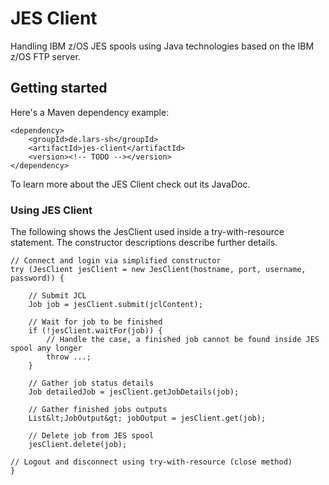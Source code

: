 # JES Client
Handling IBM z/OS JES spools using Java technologies based on the IBM z/OS FTP server.

## Getting started
Here's a Maven dependency example:

	<dependency>
		<groupId>de.lars-sh</groupId>
		<artifactId>jes-client</artifactId>
		<version><!-- TODO --></version>
	</dependency>

To learn more about the JES Client check out its JavaDoc.

### Using JES Client
The following shows the JesClient used inside a try-with-resource statement. The constructor descriptions describe further details.

	// Connect and login via simplified constructor
	try (JesClient jesClient = new JesClient(hostname, port, username, password)) {
	
		// Submit JCL
		Job job = jesClient.submit(jclContent);
	
		// Wait for job to be finished
		if (!jesClient.waitFor(job)) {
			// Handle the case, a finished job cannot be found inside JES spool any longer
			throw ...;
		}
	
		// Gather job status details
		Job detailedJob = jesClient.getJobDetails(job);
	
		// Gather finished jobs outputs
		List&lt;JobOutput&gt; jobOutput = jesClient.get(job);
	
		// Delete job from JES spool
		jesClient.delete(job);
	
	// Logout and disconnect using try-with-resource (close method)
	}
